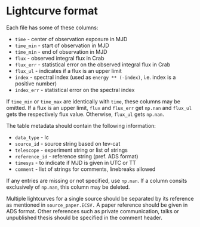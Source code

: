 # Lightcurve format

Each file has some of these columns:

- `time` - center of observation exposure in MJD
- `time_min` - start of observation in MJD
- `time_min` - end of observation in MJD
- `flux` - observed integral flux in Crab
- `flux_err` - statistical error on the observed integral flux in Crab
- `flux_ul` - indicates if a flux is an upper limit
- `index` - spectral index (used as `energy ** (-index)`, i.e. index is a positive number)
- `index_err` - statistical error on the spectral index

If `time_min` or `time_max` are identically with `time`, these columns may be omitted.
If a flux is an upper limit, `flux` and `flux_err` get `np.nan` and `flux_ul` gets the respectively flux value. Otherwise, `flux_ul` gets `np.nan`.

The table metadata should contain the following information:

- `data_type` - lc
- `source_id` - source string based on tev-cat
- `telescope` - experiment string or list of strings
- `reference_id` - reference string (pref. ADS format)
- `timesys` - to indicate if MJD is given in UTC or TT
- `comment` - list of strings for comments, linebreaks allowed


If any entries are missing or not specified, use `np.nan`.
If a column consits exclusively of `np.nan`, this column may be deleted.

Multiple lightcurves for a single source should be separated by its reference as mentioned in `source_paper.ECSV.`
A paper reference should be given in ADS format.
Other references such as private communication, talks or unpublished thesis should be specified in the comment header.
